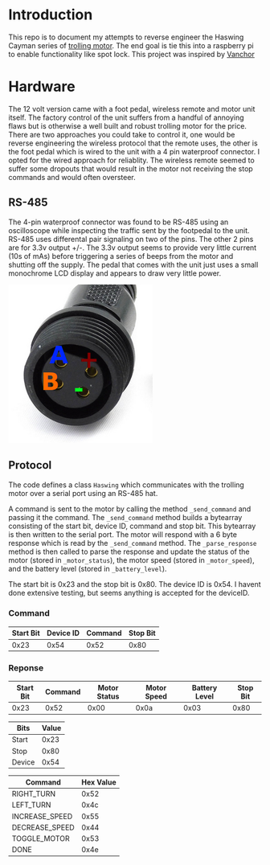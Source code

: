 # Introduction

This repo is to document my attempts to reverse engineer the Haswing Cayman series of [trolling motor](https://www.amazon.ca/AQUOS-Haswing-Electric-Trolling-Inflatable/dp/B08WYXFVRQ/). The end goal is tie this into a raspberry pi to enable functionality like spot lock. This project was inspired by [Vanchor](https://github.com/AlexAsplund/Vanchor)

# Hardware

The 12 volt version came with a foot pedal, wireless remote and motor unit itself. The factory control of the unit suffers from a handful of annoying flaws but is otherwise a well built and robust trolling motor for the price. There are two approaches you could take to control it, one would be reverse engineering the wireless protocol that the remote uses, the other is the foot pedal which is wired to the unit with a 4 pin waterproof connector. I opted for the wired approach for reliablity. The wireless remote seemed to suffer some dropouts that would result in the motor not receiving the stop commands and would often oversteer.

## RS-485

The 4-pin waterproof connector was found to be RS-485 using an oscilloscope while inspecting the traffic sent by the footpedal to the unit. RS-485 uses differental pair signaling on two of the pins. The other 2 pins are for 3.3v output +/-. The 3.3v output seems to provide very little current (10s of mAs) before triggering a series of beeps from the motor and shutting off the supply. The pedal that comes with the unit just uses a small monochrome LCD display and appears to draw very little power.

![Connector](/images/connector.png?raw=true)

## Protocol
The code defines a class `Haswing` which communicates with the trolling motor over a serial port using an RS-485 hat.

A command is sent to the motor by calling the method `_send_command` and passing it the command. The `_send_command` method builds a bytearray consisting of the start bit, device ID, command and stop bit. This bytearray is then written to the serial port. The motor will respond with a 6 byte response which is read by the `_send_command` method. The `_parse_response` method is then called to parse the response and update the status of the motor (stored in `_motor_status`), the motor speed (stored in `_motor_speed`), and the battery level (stored in `_battery_level`).


The start bit is 0x23 and the stop bit is 0x80. The device ID is 0x54. I havent done extensive testing, but seems anything is accepted for the deviceID. 


### Command
Start Bit | Device ID | Command | Stop Bit
----------|-----------|---------|---------
0x23      | 0x54      | 0x52    | 0x80


### Reponse
Start Bit | Command | Motor Status | Motor Speed | Battery Level | Stop Bit
----------|---------|-------------|------------|--------------|---------
0x23      | 0x52    | 0x00        | 0x0a       | 0x03         | 0x80


Bits | Value
--- | ---
Start | 0x23
Stop | 0x80
Device | 0x54

Command | Hex Value
--- | ---
RIGHT_TURN | 0x52
LEFT_TURN | 0x4c
INCREASE_SPEED | 0x55
DECREASE_SPEED | 0x44
TOGGLE_MOTOR | 0x53
DONE | 0x4e




